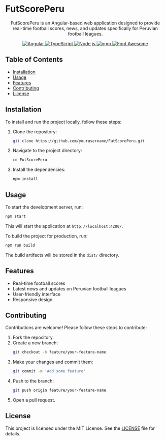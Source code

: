 # FutScorePeru

<p align="center">
  FutScorePeru is an Angular-based web application designed to provide real-time football scores, news, and updates specifically for Peruvian football leagues.
</p>

<p align="center">
  <a href="https://angular.io/" target="_blank">
      <img src="https://img.shields.io/badge/Angular-19-F50C52?logo=angular" alt="Angular">
  </a>
  <a href="https://www.typescriptlang.org/" target="_blank">
      <img src="https://img.shields.io/badge/TypeScript-5.x-087ECE?logo=typescript" alt="TypeScript">
  </a>
  <a href="https://nodejs.org/" target="_blank">
      <img src="https://img.shields.io/badge/Node.js-18.19+-52B255?logo=node.js" alt="Node.js">
  </a>
  <a href="https://www.npmjs.com/" target="_blank">
      <img src="https://img.shields.io/badge/npm-CD3E3D?logo=npm" alt="npm">
  </a>
  <a href="https://fontawesome.com/" target="_blank">
      <img src="https://img.shields.io/badge/Font%20Awesome-6.7.2-blue?logo=fontawesome" alt="Font Awesome">
  </a>
</p>

## Table of Contents

- [Installation](#installation)
- [Usage](#usage)
- [Features](#features)
- [Contributing](#contributing)
- [License](#license)

## Installation

To install and run the project locally, follow these steps:

1. Clone the repository:
   ```sh
   git clone https://github.com/yourusername/FutScorePeru.git
   ```
2. Navigate to the project directory:
   ```sh
   cd FutScorePeru
   ```
3. Install the dependencies:
   ```sh
   npm install
   ```

## Usage

To start the development server, run:

```sh
npm start
```

This will start the application at `http://localhost:4200/`.

To build the project for production, run:

```sh
npm run build
```

The build artifacts will be stored in the `dist/` directory.

## Features

- Real-time football scores
- Latest news and updates on Peruvian football leagues
- User-friendly interface
- Responsive design

## Contributing

Contributions are welcome! Please follow these steps to contribute:

1. Fork the repository.
2. Create a new branch:
   ```sh
   git checkout -b feature/your-feature-name
   ```
3. Make your changes and commit them:
   ```sh
   git commit -m 'Add some feature'
   ```
4. Push to the branch:
   ```sh
   git push origin feature/your-feature-name
   ```
5. Open a pull request.

## License

This project is licensed under the MIT License. See the [LICENSE](LICENSE) file for details.